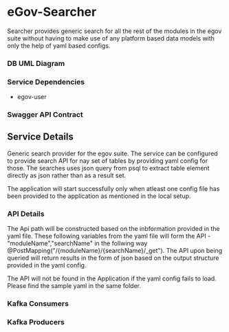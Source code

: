 # eGov-Searcher

Searcher provides generic search for all the rest of the modules in the egov suite without having to make use of any platform based data models with only the help of yaml based configs. 

### DB UML Diagram




### Service Dependencies

- egov-user

### Swagger API Contract




## Service Details

Generic search provider for the egov suite. The service can be configured to provide search API for nay set of tables by providing yaml config for those. The searches uses json query from psql to extract table element directly as json rather than as a result set. 

The application will start successfully only when atleast one config file has been provided to the application as mentioned in the local setup.

### API Details

The Api path will be constructed based on the inbformation provided in the yaml file. These following variables from the yaml file will form the API - "moduleName","searchName" in the follwing way @PostMapping("/{moduleName}/{searchName}/_get"). The API upon being queried will return results in the form of json based on the output structure provided in the yaml config.

The API will not be found in the Application if the yaml config fails to load. Please find the sample yaml in the same folder.


### Kafka Consumers

### Kafka Producers
